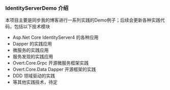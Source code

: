 ### IdentityServerDemo 介绍

本项目主要是同步我的博客进行一系列实践的Demo例子；后续会更新各种实践代码，包括以下技术模块

- Asp.Net Core IdentityServer4 的各种应用
- Dapper 的实践应用
- 微服务的实践应用
- 服务发现的实践应用
- Overt.Core.Grpc 开源微服务框架实践
- Overt.Core.Data Dapper 开源框架的实践
- DDD 领域驱动的实践
- 等其他实践技术，待定